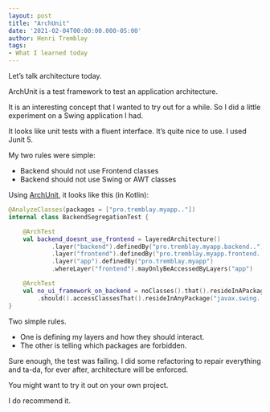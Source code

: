 ```yaml
---
layout: post 
title: "ArchUnit"
date: '2021-02-04T00:00:00.000-05:00' 
author: Henri Tremblay 
tags:
- What I learned today
---
```


Let’s talk architecture today.

ArchUnit is a test framework to test an application architecture.

It is an interesting concept that I wanted to try out for a while. 
So I did a little experiment on a Swing application I had.

It looks like unit tests with a fluent interface. 
It’s quite nice to use.
I used Junit 5.

My two rules were simple:
- Backend should not use Frontend classes
- Backend should not use Swing or AWT classes

Using [ArchUnit](https://www.archunit.org/), it looks like this (in Kotlin):

```kotlin
@AnalyzeClasses(packages = ["pro.tremblay.myapp.."])
internal class BackendSegregationTest {

    @ArchTest
    val backend_doesnt_use_frontend = layeredArchitecture()
            .layer("backend").definedBy("pro.tremblay.myapp.backend..")
            .layer("frontend").definedBy("pro.tremblay.myapp.frontend..")
            .layer("app").definedBy("pro.tremblay.myapp")
            .whereLayer("frontend").mayOnlyBeAccessedByLayers("app")

    @ArchTest
    val no_ui_framework_on_backend = noClasses().that().resideInAPackage("pro.tremblay.myapp.backend..")
        .should().accessClassesThat().resideInAnyPackage("javax.swing..", "java.awt..");
}
```

Two simple rules.
- One is defining my layers and how they should interact.
- The other is telling which packages are forbidden.

Sure enough, the test was failing.
I did some refactoring to repair everything and ta-da, for ever after, architecture will be enforced.

You might want to try it out on your own project.

I do recommend it.
